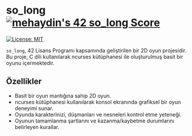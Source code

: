 
# so_long [![mehaydin's 42 so_long Score](https://badge42.vercel.app/api/v2/cl9goquqf00540fmp6v4syivq/project/2921006)](https://github.com/JaeSeoKim/badge42)


[![License: MIT](https://img.shields.io/badge/License-MIT-yellow.svg)](https://opensource.org/licenses/MIT)

`so_long`, 42 Lisans Programı kapsamında geliştirilen bir 2D oyun projesidir. Bu proje, C dili kullanılarak ncurses kütüphanesi ile oluşturulmuş basit bir oyunu içermektedir.

## Özellikler

- Basit bir oyun mantığına sahip 2D oyun.
- ncurses kütüphanesi kullanılarak konsol ekranında grafiksel bir oyun deneyimi sunar.
- Oyunda karakterinizi, düşmanları ve nesneleri kontrol etme yeteneği.
- Oyunun tamamlanma şartlarını ve kazanma/kaybetme durumlarını belirleyen kurallar.



